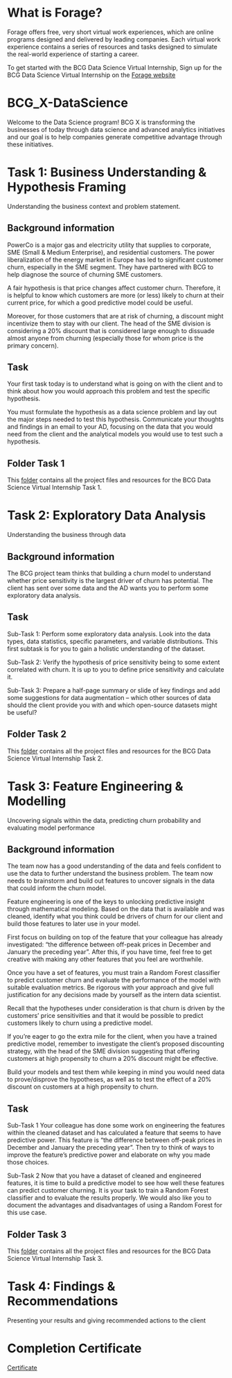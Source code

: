 # What is Forage?
Forage offers free, very short virtual work experiences, which are online programs designed and delivered by leading companies. Each virtual work experience contains a series of resources and tasks designed to simulate the real-world experience of starting a career.

To get started with the BCG Data Science Virtual Internship, Sign up for the BCG Data Science Virtual Internship on the [Forage website](https://www.theforage.com/virtual-internships/Tcz8gTtprzAS4xSoK)

# BCG_X-DataScience
Welcome to the Data Science program! BCG X is transforming the businesses of today through data science and advanced analytics initiatives and our goal is to help companies generate competitive advantage through these initiatives.

# Task 1: Business Understanding & Hypothesis Framing
Understanding the business context and problem statement.
## Background information
PowerCo is a major gas and electricity utility that supplies to corporate, SME (Small & Medium Enterprise), and residential customers. The power liberalization of the energy market in Europe has led to significant customer churn, especially in the SME segment. They have partnered with BCG to help diagnose the source of churning SME customers.

A fair hypothesis is that price changes affect customer churn. Therefore, it is helpful to know which customers are more (or less) likely to churn at their current price, for which a good predictive model could be useful.

Moreover, for those customers that are at risk of churning, a discount might incentivize them to stay with our client. The head of the SME division is considering a 20% discount that is considered large enough to dissuade almost anyone from churning (especially those for whom price is the primary concern).

## Task
Your first task today is to understand what is going on with the client and to think about how you would approach this problem and test the specific hypothesis.

You must formulate the hypothesis as a data science problem and lay out the major steps needed to test this hypothesis. Communicate your thoughts and findings in an email to your AD, focusing on the data that you would need from the client and the analytical models you would use to test such a hypothesis.

## Folder Task 1
This [folder](https://github.com/DuyDuong47/Forage-BCG_X-DataScience/tree/d2036ace5f065b82e46016e648f49a0971eb251d/Task%201%20-%20Business%20Understanding%20%26%20Hypothesis%20Framing) contains all the project files and resources for the BCG Data Science Virtual Internship Task 1.

# Task 2: Exploratory Data Analysis
Understanding the business through data
## Background information
The BCG project team thinks that building a churn model to understand whether price sensitivity is the largest driver of churn has potential. The client has sent over some data and the AD wants you to perform some exploratory data analysis.

## Task
Sub-Task 1:
Perform some exploratory data analysis. Look into the data types, data statistics, specific parameters, and variable distributions. This first subtask is for you to gain a holistic understanding of the dataset.

Sub-Task 2:
Verify the hypothesis of price sensitivity being to some extent correlated with churn. It is up to you to define price sensitivity and calculate it.

Sub-Task 3:
Prepare a half-page summary or slide of key findings and add some suggestions for data augmentation – which other sources of data should the client provide you with and which open-source datasets might be useful?

## Folder Task 2
This [folder](https://github.com/DuyDuong47/Forage-BCG_X-DataScience/tree/d2036ace5f065b82e46016e648f49a0971eb251d/Task%202%20-%20Exploratory%20Data%20Analysis) contains all the project files and resources for the BCG Data Science Virtual Internship Task 2.

# Task 3: Feature Engineering & Modelling
Uncovering signals within the data, predicting churn probability and evaluating model performance
## Background information
The team now has a good understanding of the data and feels confident to use the data to further understand the business problem. The team now needs to brainstorm and build out features to uncover signals in the data that could inform the churn model.

Feature engineering is one of the keys to unlocking predictive insight through mathematical modeling. Based on the data that is available and was cleaned, identify what you think could be drivers of churn for our client and build those features to later use in your model.

First focus on building on top of the feature that your colleague has already investigated: “the difference between off-peak prices in December and January the preceding year”. After this, if you have time, feel free to get creative with making any other features that you feel are worthwhile.

Once you have a set of features, you must train a Random Forest classifier to predict customer churn and evaluate the performance of the model with suitable evaluation metrics. Be rigorous with your approach and give full justification for any decisions made by yourself as the intern data scientist. 

Recall that the hypotheses under consideration is that churn is driven by the customers’ price sensitivities and that it would be possible to predict customers likely to churn using a predictive model.

If you’re eager to go the extra mile for the client, when you have a trained predictive model, remember to investigate the client’s proposed discounting strategy, with the head of the SME division suggesting that offering customers at high propensity to churn a 20% discount might be effective.

Build your models and test them while keeping in mind you would need data to prove/disprove the hypotheses, as well as to test the effect of a 20% discount on customers at a high propensity to churn.

## Task
Sub-Task 1
Your colleague has done some work on engineering the features within the cleaned dataset and has calculated a feature that seems to have predictive power. 
This feature is “the difference between off-peak prices in December and January the preceding year”.
Then try to think of ways to improve the feature’s predictive power and elaborate on why you made those choices.

Sub-Task 2
Now that you have a dataset of cleaned and engineered features, it is time to build a predictive model to see how well these features can predict customer churning. It is your task to train a Random Forest classifier and to evaluate the results properly. We would also like you to document the advantages and disadvantages of using a Random Forest for this use case.

## Folder Task 3
This [folder](https://github.com/DuyDuong47/Forage-BCG_X-DataScience/tree/d2036ace5f065b82e46016e648f49a0971eb251d/Task%203%20-%20Feature%20Engineering%20%26%20Modelling) contains all the project files and resources for the BCG Data Science Virtual Internship Task 3.

# Task 4: Findings & Recommendations
Presenting your results and giving recommended actions to the client

# Completion Certificate
[Certificate](https://github.com/DuyDuong47/Forage-BCG_X-DataScience/blob/d2036ace5f065b82e46016e648f49a0971eb251d/Tcz8gTtprzAS4xSoK_BCG_WXZ5pqEYadLuCoGq2_1692259133913_completion_certificate.pdf)
